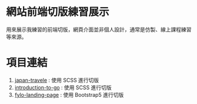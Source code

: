# 網站前端切版練習展示

用來展示我練習的前端切版，網頁介面並非個人設計，通常是仿製、線上課程練習等來源。


# 項目連結 

1. [japan-travele](https://xujiawei0812.github.io/css-practise/japan-travele/) : 使用 SCSS 進行切版
2. [introduction-to-go](https://xujiawei0812.github.io/css-practise/introduction-to-go/) : 使用 SCSS 進行切版
3. [fylo-landing-page](https://xujiawei0812.github.io/css-practise/fylo-landing-page/) : 使用 Bootstrap5 進行切版

